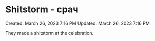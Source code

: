 # Shitstorm - срач

Created: March 26, 2023 7:16 PM
Updated: March 26, 2023 7:16 PM

They made a shitstorm at the celebration.